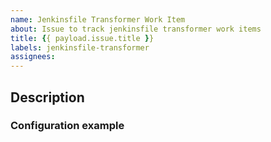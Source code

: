 ```yaml
---
name: Jenkinsfile Transformer Work Item
about: Issue to track jenkinsfile transformer work items
title: {{ payload.issue.title }}
labels: jenkinsfile-transformer
assignees:
---
```


## Description

### Configuration example

```xml

```
